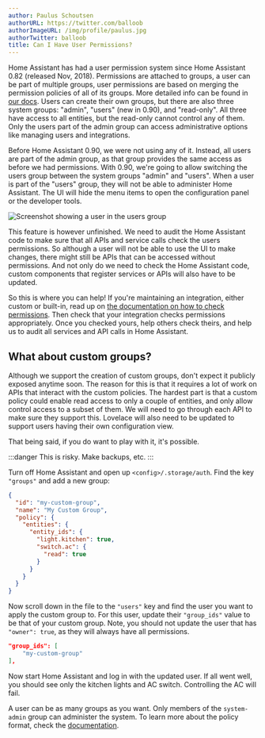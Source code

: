 ```yaml
---
author: Paulus Schoutsen
authorURL: https://twitter.com/balloob
authorImageURL: /img/profile/paulus.jpg
authorTwitter: balloob
title: Can I Have User Permissions?
---
```


Home Assistant has had a user permission system since Home Assistant 0.82 (released Nov, 2018). Permissions are attached to groups, a user can be part of multiple groups, user permissions are based on merging the permission policies of all of its groups. More detailed info can be found in [our docs](/docs/en/next/auth_permissions.html). Users can create their own groups, but there are also three system groups: "admin", "users" (new in 0.90), and "read-only". All three have access to all entities, but the read-only cannot control any of them. Only the users part of the admin group can access administrative options like managing users and integrations.

Before Home Assistant 0.90, we were not using any of it. Instead, all users are part of the admin group, as that group provides the same access as before we had permissions. With 0.90, we're going to allow switching the users group between the system groups "admin" and "users". When a user is part of the "users" group, they will not be able to administer Home Assistant. The UI will hide the menu items to open the configuration panel or the developer tools.

![Screenshot showing a user in the users group](/img/en/blog/2019-03-user-permissions/screenshot.png)

This feature is however unfinished. We need to audit the Home Assistant code to make sure that all APIs and service calls check the users permissions. So although a user will not be able to use the UI to make changes, there might still be APIs that can be accessed without permissions. And not only do we need to check the Home Assistant code, custom components that register services or APIs will also have to be updated.

So this is where you can help! If you're maintaining an integration, either custom or built-in, read up on [the documentation on how to check permissions](/docs/en/next/auth_permissions.html##checking-permissions). Then check that your integration checks permissions appropriately. Once you checked yours, help others check theirs, and help us to audit all services and API calls in Home Assistant.

## What about custom groups?

Although we support the creation of custom groups, don't expect it publicly exposed anytime soon. The reason for this is that it requires a lot of work on APIs that interact with the custom policies. The hardest part is that a custom policy could enable read access to only a couple of entities, and only allow control access to a subset of them. We will need to go through each API to make sure they support this. Lovelace will also need to be updated to support users having their own configuration view.

That being said, if you do want to play with it, it's possible.

:::danger
This is risky. Make backups, etc.
:::

Turn off Home Assistant and open up `<config>/.storage/auth`. Find the key `"groups"` and add a new group:

```json
{
  "id": "my-custom-group",
  "name": "My Custom Group",
  "policy": {
    "entities": {
      "entity_ids": {
        "light.kitchen": true,
        "switch.ac": {
          "read": true
        }
      }
    }
  }
}
```

Now scroll down in the file to the `"users"` key and find the user you want to apply the custom group to. For this user, update their `"group_ids"` value to be that of your custom group. Note, you should not update the user that has `"owner": true`, as they will always have all permissions.

```json
"group_ids": [
    "my-custom-group"
],
```

Now start Home Assistant and log in with the updated user. If all went well, you should see only the kitchen lights and AC switch. Controlling the AC will fail.

A user can be as many groups as you want. Only members of the `system-admin` group can administer the system. To learn more about the policy format, check the [documentation](/docs/en/next/auth_permissions.html).
